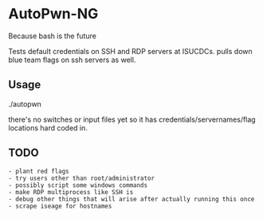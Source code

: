 # AutoPwn-NG
Because bash is the future

Tests default credentials on SSH and RDP servers at ISUCDCs. pulls down blue team flags on ssh servers as well.

## Usage
./autopwn

there's no switches or input files yet so it has credentials/servernames/flag locations hard coded in.

## TODO
	- plant red flags
	- try users other than root/administrator
	- possibly script some windows commands
	- make RDP multiprocess like SSH is
	- debug other things that will arise after actually running this once
	- scrape iseage for hostnames
